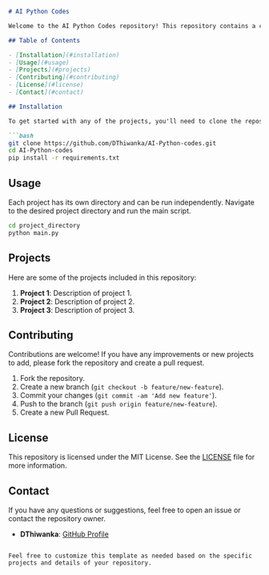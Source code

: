 ```markdown
# AI Python Codes

Welcome to the AI Python Codes repository! This repository contains a collection of Python scripts and projects related to artificial intelligence (AI).

## Table of Contents

- [Installation](#installation)
- [Usage](#usage)
- [Projects](#projects)
- [Contributing](#contributing)
- [License](#license)
- [Contact](#contact)

## Installation

To get started with any of the projects, you'll need to clone the repository and install the necessary dependencies.

```bash
git clone https://github.com/DThiwanka/AI-Python-codes.git
cd AI-Python-codes
pip install -r requirements.txt
```

## Usage

Each project has its own directory and can be run independently. Navigate to the desired project directory and run the main script.

```bash
cd project_directory
python main.py
```

## Projects

Here are some of the projects included in this repository:

1. **Project 1**: Description of project 1.
2. **Project 2**: Description of project 2.
3. **Project 3**: Description of project 3.

## Contributing

Contributions are welcome! If you have any improvements or new projects to add, please fork the repository and create a pull request.

1. Fork the repository.
2. Create a new branch (`git checkout -b feature/new-feature`).
3. Commit your changes (`git commit -am 'Add new feature'`).
4. Push to the branch (`git push origin feature/new-feature`).
5. Create a new Pull Request.

## License

This repository is licensed under the MIT License. See the [LICENSE](LICENSE) file for more information.

## Contact

If you have any questions or suggestions, feel free to open an issue or contact the repository owner.

- **DThiwanka**: [GitHub Profile](https://github.com/DThiwanka)

```

Feel free to customize this template as needed based on the specific projects and details of your repository.
